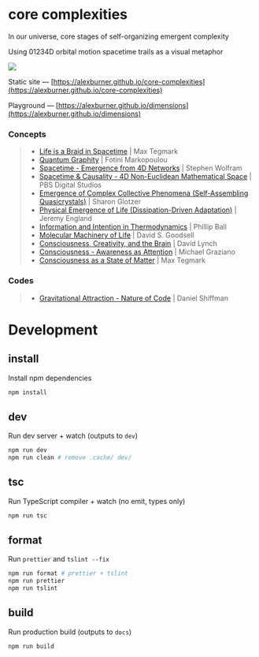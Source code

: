 # core complexities

In our universe, core stages of self-organizing emergent complexity

Using 01234D orbital motion spacetime trails as a visual metaphor

[![](https://i.imgur.com/TNiCWmRl.png)](https://alexburner.github.io/core-complexities)

Static site — [https://alexburner.github.io/core-complexities](https://alexburner.github.io/core-complexities)

Playground — [https://alexburner.github.io/dimensions](https://alexburner.github.io/dimensions)

### Concepts

> - [Life is a Braid in Spacetime](http://nautil.us/issue/9/time/life-is-a-braid-in-spacetime) | Max Tegmark
> - [Quantum Graphity](http://nautil.us/issue/32/space/lets-rethink-space) | Fotini Markopoulou
> - [Spacetime - Emergence from 4D Networks](http://blog.stephenwolfram.com/2015/12/what-is-spacetime-really/) | Stephen Wolfram
> - [Spacetime & Causality - 4D Non-Euclidean Mathematical Space](https://www.youtube.com/watch?v=YycAzdtUIko) | PBS Digital Studios
> - [Emergence of Complex Collective Phenomena (Self-Assembling Quasicrystals)](https://www.quantamagazine.org/digital-alchemist-sharon-glotzer-seeks-rules-of-emergence-20170308/) | Sharon Glotzer
> - [Physical Emergence of Life (Dissipation-Driven Adaptation)](https://www.quantamagazine.org/a-new-thermodynamics-theory-of-the-origin-of-life-20140122/) | Jeremy England
> - [Information and Intention in Thermodynamics](https://www.quantamagazine.org/the-computational-foundation-of-life-20170126/) | Phillip Ball
> - [Molecular Machinery of Life](http://doorofperception.com/2015/12/david-s-goodsell-the-machinery-of-life/) | David S. Goodsell
> - [Consciousness, Creativity, and the Brain](https://www.youtube.com/watch?v=z2UHLMVr4vg&feature=youtu.be&t=41) | David Lynch
> - [Consciousness - Awareness as Attention](https://aeon.co/essays/how-consciousness-works-and-why-we-believe-in-ghosts) | Michael Graziano
> - [Consciousness as a State of Matter](https://medium.com/the-physics-arxiv-blog/why-physicists-are-saying-consciousness-is-a-state-of-matter-like-a-solid-a-liquid-or-a-gas-5e7ed624986d) | Max Tegmark

### Codes

> - [Gravitational Attraction - Nature of Code](https://natureofcode.com/book/chapter-2-forces/#29-gravitational-attraction) | Daniel Shiffman

# Development

## install

Install npm dependencies

```sh
npm install
```

## dev

Run dev server + watch (outputs to `dev`)

```sh
npm run dev
npm run clean # remove .cache/ dev/
```

## tsc

Run TypeScript compiler + watch (no emit, types only)

```sh
npm run tsc
```

## format

Run `prettier` and `tslint --fix`

```sh
npm run format # prettier + tslint
npm run prettier
npm run tslint
```

## build

Run production build (outputs to `docs`)

```sh
npm run build
```
